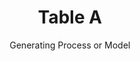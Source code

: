 ---
title: Table A
subtitle: Generating Process or Model
layout: default
parent: Section 1
grand_parent: NCEP Office Note 388-Grib1 
nav_order: 7
---